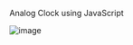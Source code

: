 Analog Clock using JavaScript

![image](https://user-images.githubusercontent.com/74482130/184299091-8e7c6c55-d168-48c8-b661-d53677811395.png)
